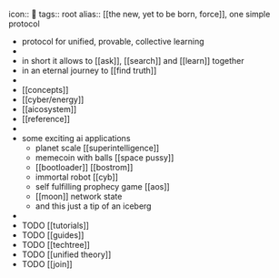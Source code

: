 icon:: 🔵
tags:: root
alias:: [[the new, yet to be born, force]], one simple protocol

- protocol for unified, provable, collective learning
-
- in short it allows to [[ask]], [[search]] and [[learn]] together
- in an eternal journey to [[find truth]]
-
- [[concepts]]
- [[cyber/energy]]
- [[aicosystem]]
- [[reference]]
-
- some exciting ai applications
	- planet scale [[superintelligence]]
	- memecoin with balls [[space pussy]]
	- [[bootloader]] [[bostrom]]
	- immortal robot [[cyb]]
	- self fulfilling prophecy game [[aos]]
	- [[moon]] network state
	- and this just a tip of an iceberg
-
- TODO [[tutorials]]
- TODO [[guides]]
- TODO [[techtree]]
- TODO [[unified theory]]
- TODO [[join]]